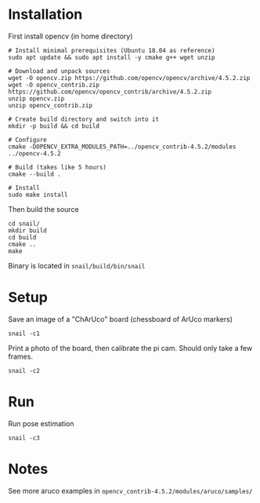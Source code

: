 # Installation
First install opencv (in home directory)
```
# Install minimal prerequisites (Ubuntu 18.04 as reference)
sudo apt update && sudo apt install -y cmake g++ wget unzip

# Download and unpack sources
wget -O opencv.zip https://github.com/opencv/opencv/archive/4.5.2.zip
wget -O opencv_contrib.zip https://github.com/opencv/opencv_contrib/archive/4.5.2.zip
unzip opencv.zip
unzip opencv_contrib.zip

# Create build directory and switch into it
mkdir -p build && cd build

# Configure
cmake -DOPENCV_EXTRA_MODULES_PATH=../opencv_contrib-4.5.2/modules ../opencv-4.5.2

# Build (takes like 5 hours)
cmake --build .

# Install
sudo make install
```

Then build the source
```
cd snail/
mkdir build
cd build
cmake ..
make
```

Binary is located in `snail/build/bin/snail`

# Setup
Save an image of a "ChArUco" board (chessboard of ArUco markers)
```
snail -c1
```

Print a photo of the board, then calibrate the pi cam. Should only take a few frames.
```
snail -c2
```

# Run
Run pose estimation
```
snail -c3
```

# Notes
See more aruco examples in `opencv_contrib-4.5.2/modules/aruco/samples/`
